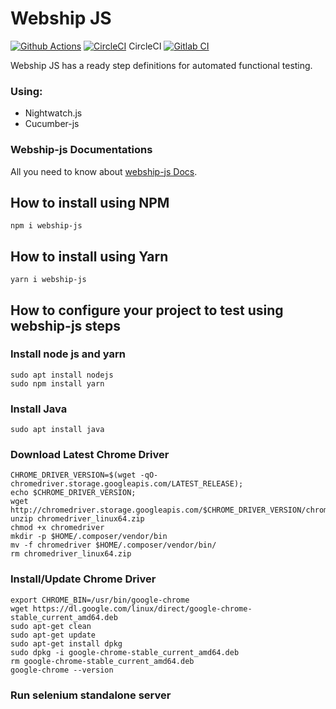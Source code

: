 # Webship JS

[![Github Actions](https://github.com/webship/webship-js/actions/workflows/github-actions.yml/badge.svg?branch=1.0.x)](https://github.com/webship/webship-js/actions)
[![CircleCI](https://circleci.com/gh/webship/webship-js/tree/1.0.x.svg?style=svg)](https://circleci.com/gh/webship/webship-js/tree/1.0.x) CircleCI
[![Gitlab CI](https://gitlab.com/webship/webship-js/badges/1.0.x/coverage.svg?job=karma&key_text=Gitlab+CI&key_width=130)](https://gitlab.com/webship/webship-js/-/pipelines)

Webship JS has a ready step definitions for automated functional testing.

### Using:
* Nightwatch.js
* Cucumber-js


### Webship-js Documentations
All you need to know about [webship-js Docs](https://webship.gitbook.io/webship-js-docs/).


## How to install using NPM

```
npm i webship-js
```

## How to install using Yarn

```
yarn i webship-js
```

## How to configure your project to test using webship-js steps

### Install node js and yarn

```
sudo apt install nodejs
sudo npm install yarn
```

### Install Java

```
sudo apt install java
```

### Download Latest Chrome Driver

```
CHROME_DRIVER_VERSION=$(wget -qO- chromedriver.storage.googleapis.com/LATEST_RELEASE);
echo $CHROME_DRIVER_VERSION;
wget http://chromedriver.storage.googleapis.com/$CHROME_DRIVER_VERSION/chromedriver_linux64.zip
unzip chromedriver_linux64.zip
chmod +x chromedriver
mkdir -p $HOME/.composer/vendor/bin
mv -f chromedriver $HOME/.composer/vendor/bin/
rm chromedriver_linux64.zip
```

### Install/Update Chrome Driver

```
export CHROME_BIN=/usr/bin/google-chrome
wget https://dl.google.com/linux/direct/google-chrome-stable_current_amd64.deb
sudo apt-get clean
sudo apt-get update
sudo apt-get install dpkg
sudo dpkg -i google-chrome-stable_current_amd64.deb
rm google-chrome-stable_current_amd64.deb
google-chrome --version
```

### Run selenium standalone server



